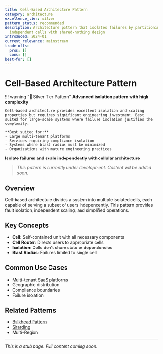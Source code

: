 ```yaml
---
title: Cell-Based Architecture Pattern
category: architecture
excellence_tier: silver
pattern_status: recommended
description: Architecture pattern that isolates failures by partitioning systems into
  independent cells with shared-nothing design
introduced: 2024-01
current_relevance: mainstream
trade-offs:
  pros: []
  cons: []
best-for: []
---
```





# Cell-Based Architecture Pattern

!!! warning "🥈 Silver Tier Pattern"
    **Advanced isolation pattern with high complexity**
    
    Cell-based architecture provides excellent isolation and scaling properties but requires significant engineering investment. Best suited for large-scale systems where failure isolation justifies the complexity.
    
    **Best suited for:**
    - Large multi-tenant platforms
    - Services requiring compliance isolation
    - Systems where blast radius must be minimized
    - Organizations with mature engineering practices

**Isolate failures and scale independently with cellular architecture**

> *This pattern is currently under development. Content will be added soon.*

## Overview

Cell-based architecture divides a system into multiple isolated cells, each capable of serving a subset of users independently. This pattern provides fault isolation, independent scaling, and simplified operations.

## Key Concepts

- **Cell**: Self-contained unit with all necessary components
- **Cell Router**: Directs users to appropriate cells
- **Isolation**: Cells don't share state or dependencies
- **Blast Radius**: Failures limited to single cell

## Common Use Cases

- Multi-tenant SaaS platforms
- Geographic distribution
- Compliance boundaries
- Failure isolation

## Related Patterns

- [Bulkhead Pattern](bulkhead.md)
- [Sharding](sharding.md)
- Multi-Region

---

*This is a stub page. Full content coming soon.*